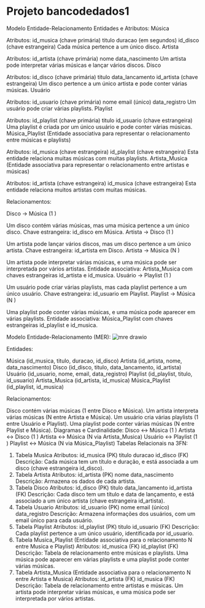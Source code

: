 # Projeto bancodedados1
Modelo Entidade-Relacionamento
Entidades e Atributos:
Música

Atributos:
id_musica (chave primária)
titulo
duracao (em segundos)
id_disco (chave estrangeira)
Cada música pertence a um único disco.
Artista

Atributos:
id_artista (chave primária)
nome
data_nascimento
Um artista pode interpretar várias músicas e lançar vários discos.
Disco

Atributos:
id_disco (chave primária)
titulo
data_lancamento
id_artista (chave estrangeira)
Um disco pertence a um único artista e pode conter várias músicas.
Usuário

Atributos:
id_usuario (chave primária)
nome
email (único)
data_registro
Um usuário pode criar várias playlists.
Playlist

Atributos:
id_playlist (chave primária)
titulo
id_usuario (chave estrangeira)
Uma playlist é criada por um único usuário e pode conter várias músicas.
Música_Playlist (Entidade associativa para representar o relacionamento entre músicas e playlists)

Atributos:
id_musica (chave estrangeira)
id_playlist (chave estrangeira)
Esta entidade relaciona muitas músicas com muitas playlists.
Artista_Musica (Entidade associativa para representar o relacionamento entre artistas e músicas)

Atributos:
id_artista (chave estrangeira)
id_musica (chave estrangeira)
Esta entidade relaciona muitos artistas com muitas músicas.


Relacionamentos:

Disco → Música (1
)

Um disco contém várias músicas, mas uma música pertence a um único disco.
Chave estrangeira: id_disco em Música.
Artista → Disco (1
)

Um artista pode lançar vários discos, mas um disco pertence a um único artista.
Chave estrangeira: id_artista em Disco.
Artista → Música (N
)

Um artista pode interpretar várias músicas, e uma música pode ser interpretada por vários artistas.
Entidade associativa: Artista_Musica com chaves estrangeiras id_artista e id_musica.
Usuário → Playlist (1
)

Um usuário pode criar várias playlists, mas cada playlist pertence a um único usuário.
Chave estrangeira: id_usuario em Playlist.
Playlist → Música (N
)

Uma playlist pode conter várias músicas, e uma música pode aparecer em várias playlists.
Entidade associativa: Música_Playlist com chaves estrangeiras id_playlist e id_musica.

Modelo Entidade-Relacionamento (MER):
![mre drawio](https://github.com/user-attachments/assets/0e27a6f4-7b49-4ac3-a7c7-96c42c312de9)

Entidades:

Música (id_musica, titulo, duracao, id_disco)
Artista (id_artista, nome, data_nascimento)
Disco (id_disco, titulo, data_lancamento, id_artista)
Usuário (id_usuario, nome, email, data_registro)
Playlist (id_playlist, titulo, id_usuario)
Artista_Musica (id_artista, id_musica)
Música_Playlist (id_playlist, id_musica)

Relacionamentos:

Disco contém várias músicas (1
entre Disco e Música).
Um artista interpreta várias músicas (N
entre Artista e Música).
Um usuário cria várias playlists (1
entre Usuário e Playlist).
Uma playlist pode conter várias músicas (N
entre Playlist e Música).
Diagramas e Cardinalidade:
Disco ↔ Música (1
)
Artista ↔ Disco (1
)
Artista ↔ Música (N
via Artista_Musica)
Usuário ↔ Playlist (1
)
Playlist ↔ Música (N
via Música_Playlist)
Tabelas Relacionais na 3FN:
1. Tabela Musica
Atributos:
id_musica (PK)
titulo
duracao
id_disco (FK)
Descrição:
  Cada música tem um título e duração, e está associada a um disco (chave estrangeira id_disco).
3. Tabela Artista
Atributos:
id_artista (PK)
nome
data_nascimento
Descrição:
  Armazena os dados de cada artista.
4. Tabela Disco
Atributos:
id_disco (PK)
titulo
data_lancamento
id_artista (FK)
Descrição: Cada disco tem um título e data de lançamento, e está associado a um único artista (chave estrangeira id_artista).
5. Tabela Usuario
Atributos:
id_usuario (PK)
nome
email (único)
data_registro
Descrição: Armazena informações dos usuários, com um email único para cada usuário.
6. Tabela Playlist
Atributos:
id_playlist (PK)
titulo
id_usuario (FK)
Descrição: Cada playlist pertence a um único usuário, identificada por id_usuario.
7. Tabela Musica_Playlist (Entidade associativa para o relacionamento N
entre Musica e Playlist)
Atributos:
id_musica (FK)
id_playlist (FK)
Descrição:
  Tabela de relacionamento entre músicas e playlists. Uma música pode aparecer em várias playlists e uma playlist pode conter várias músicas.
9. Tabela Artista_Musica (Entidade associativa para o relacionamento N
entre Artista e Musica)
Atributos:
id_artista (FK)
id_musica (FK)
Descrição:
 Tabela de relacionamento entre artistas e músicas. Um artista pode interpretar várias músicas, e uma música pode ser interpretada por vários artistas.
